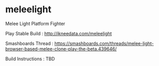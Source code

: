 # meleelight
Melee Light Platform Fighter

Play Stable Build : http://ikneedata.com/meleelight

Smashboards Thread : https://smashboards.com/threads/melee-light-browser-based-melee-clone-play-the-beta.439646/

Build Instructions : TBD